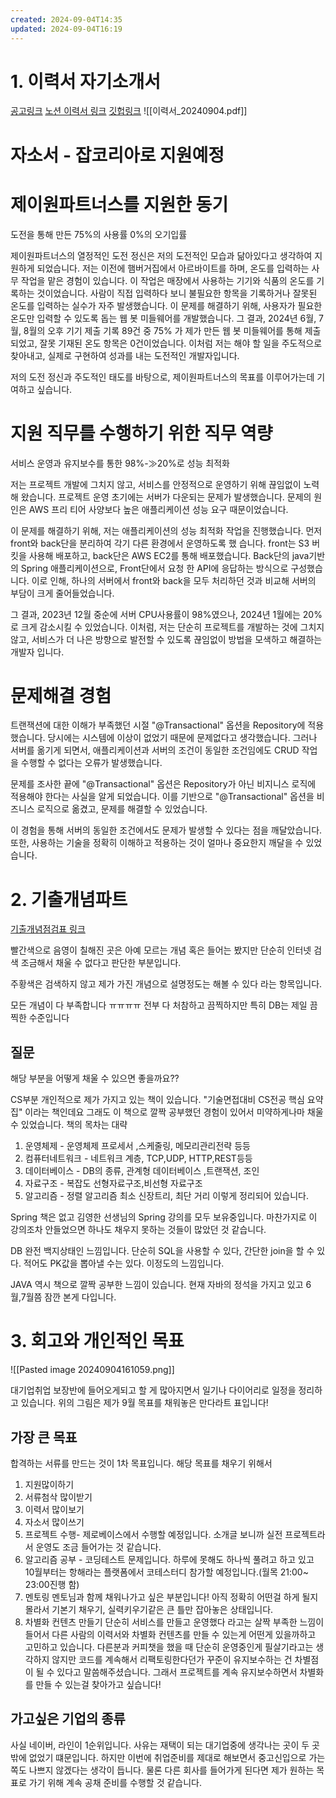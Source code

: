 ```yaml
---
created: 2024-09-04T14:35
updated: 2024-09-04T16:19
---
```

# 1. 이력서 자기소개서
[공고링크](https://www.jobkorea.co.kr/Recruit/GI_Read/45458370?Oem_Code=C1&sc=66)
[노션 이력서 링크](https://yellta.notion.site/206f5cecd582405ca0ded039335c74d0?pvs=4)
[깃헙링크](https://github.com/yellTa)
![[이력서_20240904.pdf]]
# 자소서 - 잡코리아로 지원예정
# 제이원파트너스를 지원한 동기

도전을 통해 만든 75%의 사용률 0%의 오기입률

제이원파트너스의 열정적인 도전 정신은 저의 도전적인 모습과 닮아있다고 생각하여 지원하게 되었습니다. 저는 이전에 햄버거집에서 아르바이트를 하며, 온도를 입력하는 사무 작업을 맡은 경험이 있습니다. 이 작업은 매장에서 사용하는 기기와 식품의 온도를 기록하는 것이었습니다. 사람이 직접 입력하다 보니 불필요한 항목을 기록하거나 잘못된 온도를 입력하는 실수가 자주 발생했습니다. 이 문제를 해결하기 위해, 사용자가 필요한 온도만 입력할 수 있도록 돕는 웹 봇 미들웨어를 개발했습니다. 그 결과, 2024년 6월, 7월, 8월의 오후 기기 제출 기록 89건 중 75% 가 제가 만든 웹 봇 미들웨어를 통해 제출되었고, 잘못 기재된 온도 항목은 0건이었습니다. 이처럼 저는 해야 할 일을 주도적으로 찾아내고, 실제로 구현하여 성과를 내는 도전적인 개발자입니다.

저의 도전 정신과 주도적인 태도를 바탕으로, 제이원파트너스의 목표를 이루어가는데 기여하고 싶습니다.

# 지원 직무를 수행하기 위한 직무 역량

서비스 운영과 유지보수를 통한 98%-≫20%로 성능 최적화

저는 프로젝트 개발에 그치지 않고, 서비스를 안정적으로 운영하기 위해 끊임없이 노력해 왔습니다. 프로젝트 운영 초기에는 서버가 다운되는 문제가 발생했습니다. 문제의 원인은 AWS 프리 티어 사양보다 높은 애플리케이션 성능 요구 때문이었습니다.

이 문제를 해결하기 위해, 저는 애플리케이션의 성능 최적화 작업을 진행했습니다. 먼저 front와 back단을 분리하여 각기 다른 환경에서 운영하도록 했 습니다. front는 S3 버킷을 사용해 배포하고, back단은 AWS EC2를 통해 배포했습니다. Back단의 java기반의 Spring 애플리케이션으로, Front단에서 요청 한 API에 응답하는 방식으로 구성했습니다. 이로 인해, 하나의 서버에서 front와 back을 모두 처리하던 것과 비교해 서버의 부담이 크게 줄어들었습니다.

그 결과, 2023년 12월 중순에 서버 CPU사용률이 98%였으나, 2024년 1월에는 20%로 크게 감소시킬 수 있었습니다. 이처럼, 저는 단순히 프로젝트를 개발하는 것에 그치지 않고, 서비스가 더 나은 방향으로 발전할 수 있도록 끊임없이 방법을 모색하고 해결하는 개발자 입니다.

# 문제해결 경험
트랜잭션에 대한 이해가 부족했던 시절 "@Transactional" 옵션을 Repository에 적용했습니다. 당시에는 시스템에 이상이 없었기 때문에 문제없다고 생각했습니다. 그러나 서버를 옮기게 되면서, 애플리케이션과 서버의 조건이 동일한 조건임에도 CRUD 작업을 수행할 수 없다는 오류가 발생했습니다.

문제를 조사한 끝에 "@Transactional" 옵션은 Repository가 아닌 비지니스 로직에 적용해야 한다는 사실을 알게 되었습니다. 이를 기반으로 "@Transactional" 옵션을 비즈니스 로직으로 옮겼고, 문제를 해결할 수 있었습니다.

이 경험을 통해 서버의 동일한 조건에서도 문제가 발생할 수 있다는 점을 깨달았습니다. 또한, 사용하는 기술을 정확히 이해하고 적용하는 것이 얼마나 중요한지 깨달을 수 있었습니다.


# 2. 기출개념파트
[기출개념점검표 링크](https://docs.google.com/spreadsheets/d/1DL-9ToYGv4IPVdyABrpQCoLqm3iHaH3cRXw7mLBpTlw/edit?usp=sharing)

빨간색으로 음영이 칠해진 곳은 아예 모르는 개념 혹은 들어는 봤지만 단순히 인터넷 검색 조금해서 채울 수 없다고 판단한 부분입니다. 

주황색은 검색하지 않고 제가 가진 개념으로 설명정도는 해볼 수 있다 라는 항목입니다. 

모든 개념이 다 부족합니다 ㅠㅠㅠㅠ 전부 다 처참하고 끔찍하지만 특히 DB는 제일 끔찍한 수준입니다

## 질문
해당 부분을 어떻게 채울 수 있으면 좋을까요??

CS부분
개인적으로 제가 가지고 있는 책이 있습니다. "기술면접대비 CS전공 핵심 요약집" 이라는 책인데요 그래도 이 책으로 깔짝 공부했던 경험이 있어서 미약하게나마 채울 수 있었습니다.
책의 목차는 대략
1. 운영체제 - 운영체제 프로세서 ,스케줄링, 메모리관리전략 등등
2. 컴퓨터네트워크 - 네트워크 계층, TCP,UDP, HTTP,REST등등
3. 데이터베이스 -  DB의 종류, 관계형 데이터베이스 ,트랜잭션, 조인
4. 자료구조 - 복잡도 선형자료구조,비선형 자료구조
5. 알고리즘 - 정렬 알고리즘 최소 신장트리, 최단 거리
이렇게 정리되어 있습니다.

Spring
책은 없고 김영한 선생님의 Spring 강의를 모두 보유중입니다. 마찬가지로 이 강의조차 안들었으면 하나도 채우지 못하는 것들이 많았던 것 같습니다.

DB
 완전 백지상태인 느낌입니다. 단순히 SQL을 사용할 수 있다, 간단한 join을 할 수 있다. 적어도 PK값을 뽑아낼 수는 있다. 이정도의 느낌입니다.

JAVA
역시 책으로 깔짝 공부한 느낌이 있습니다. 현재 자바의 정석을 가지고 있고 6월,7월쯤 잠깐 본게 다입니다. 
# 3. 회고와 개인적인 목표
![[Pasted image 20240904161059.png]]

대기업취업 보장반에 들어오게되고 할 게 많아지면서 일기나 다이어리로 일정을 정리하고 있습니다. 위의 그림은 제가 9월 목표를 채워놓은 만다라트 표입니다!

## 가장 큰 목표 
합격하는 서류를 만드는 것이 1차 목표입니다. 
해당 목표를 채우기 위해서
1. 지원많이하기
2. 서류첨삭 많이받기
3. 이력서 많이보기
4. 자소서 많이쓰기
5. 프로젝트 수행- 제로베이스에서 수행할 예정입니다. 소개글 보니까 실전 프로젝트라서 운영도 조금 들어가는 것 같습니다.
6. 알고리즘 공부 - 코딩테스트 문제입니다. 하루에 못해도 하나씩 풀려고 하고 있고 10월부터는 항해라는 플랫폼에서 코테스터디 참가할 예정입니다.(월목 21:00~ 23:00진행 함)
7. 멘토링
   멘토님과 함께 채워나가고 싶은 부분입니다! 아직 정확히 어떤걸 하게 될지 몰라서 
   기본기 채우기, 실력키우기같은 큰 틀만 잡아놓은 상태입니다.
8. 차별화 컨텐츠 만들기
   단순히 서비스를 만들고 운영했다 라고는 살짝 부족한 느낌이 들어서 다른 사람의 이력서와 차별화 컨텐츠를 만들 수 있는게 어떤게 있을까하고 고민하고 있습니다. 다른분과 커피챗을 했을 때 단순히 운영중인게 필살기라고는 생각하지 않지만 코드를 계속해서 리팩토링한다던가 꾸준이 유지보수하는 건 차별점이 될 수 있다고 말씀해주셨습니다. 그래서 프로젝트를 계속 유지보수하면서 차별화를 만들 수 있는걸 찾아가고 싶습니다!

## 가고싶은 기업의 종류
사실 네이버, 라인이 1순위입니다. 사유는 재택이 되는 대기업중에 생각나는 곳이 두 곳밖에 없었기 떄문입니다. 하지만 이번에 취업준비를 제대로 해보면서 중고신입으로 가는 쪽도 나쁘지 않겠다는 생각이 듭니다. 물론 다른 회사를 들어가게 된다면 제가 원하는 목표로 가기 위해 계속 공채 준비를 수행할 것 같습니다. 







